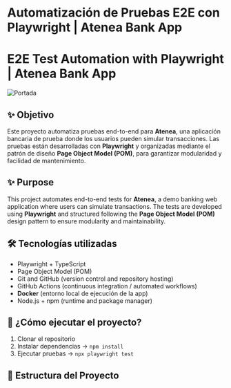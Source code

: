# Automatización de Pruebas E2E con Playwright | Atenea Bank App  
# E2E Test Automation with Playwright | Atenea Bank App

![Portada](./imagen/portada.png)

## ✨ Objetivo
Este proyecto automatiza pruebas end-to-end para **Atenea**, una aplicación bancaria de prueba donde los usuarios pueden simular transacciones. Las pruebas están desarrolladas con **Playwright** y organizadas mediante el patrón de diseño **Page Object Model (POM)**, para garantizar modularidad y facilidad de mantenimiento.

## ✨ Purpose
This project automates end-to-end tests for **Atenea**, a demo banking web application where users can simulate transactions. The tests are developed using **Playwright** and structured following the **Page Object Model (POM)** design pattern to ensure modularity and maintainability.

## 🛠️ Tecnologías utilizadas

- Playwright + TypeScript  
- Page Object Model (POM)
- Git and GitHub (version control and repository hosting)
- GitHub Actions (continuous integration / automated workflows)
- **Docker** (entorno local de ejecución de la app)
- Node.js + npm (runtime and package manager)

## 🚀 ¿Cómo ejecutar el proyecto?
1. Clonar el repositorio  
2. Instalar dependencias → `npm install`  
3. Ejecutar pruebas → `npx playwright test`

## 📁 Estructura del Proyecto 
